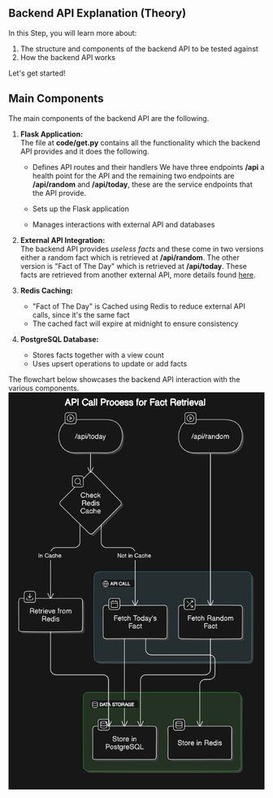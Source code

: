 ## Backend API Explanation (Theory)

In this Step, you will learn more about:

1. The structure and components of the backend API to be tested against
2. How the backend API works 

Let's get started!

## Main Components

The main components of the backend API are the following. 

1. **Flask Application:** <br/>
The file at **code/get.py** contains all the functionality which the backend API provides and it does the following. 

	- Defines API routes and their handlers
We have three endpoints **/api** a health point for the API and the remaining two endpoints are **/api/random** and **/api/today**, these are the service endpoints that the API provide. 

   - Sets up the Flask application   
   - Manages interactions with external API and databases
   
2. **External API Integration:** <br/>
The backend API provides *useless facts* and these come in two versions either a random fact which is retrieved at **/api/random**. The other version is "Fact of The Day" which is retrieved at **/api/today**. These facts are retrieved from another external API, more details found [here](https://uselessfacts.jsph.pl).
3. **Redis Caching:**
   - "Fact of The Day" is Cached using Redis to reduce external API calls, since it's the same fact
   - The cached fact will expire at midnight to ensure consistency
4. **PostgreSQL Database:**
	- Stores facts together with a view count
	- Uses upsert operations to update or add facts

The flowchart below showcases the backend API interaction with the various components. ![API-flowchart](../../killercoda-executable-tutortial/assets/api.png)